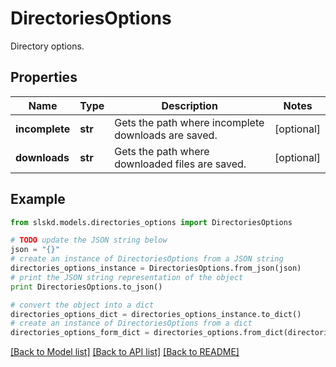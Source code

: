 # DirectoriesOptions

Directory options.

## Properties
Name | Type | Description | Notes
------------ | ------------- | ------------- | -------------
**incomplete** | **str** | Gets the path where incomplete downloads are saved. | [optional]
**downloads** | **str** | Gets the path where downloaded files are saved. | [optional]

## Example

```python
from slskd.models.directories_options import DirectoriesOptions

# TODO update the JSON string below
json = "{}"
# create an instance of DirectoriesOptions from a JSON string
directories_options_instance = DirectoriesOptions.from_json(json)
# print the JSON string representation of the object
print DirectoriesOptions.to_json()

# convert the object into a dict
directories_options_dict = directories_options_instance.to_dict()
# create an instance of DirectoriesOptions from a dict
directories_options_form_dict = directories_options.from_dict(directories_options_dict)
```
[[Back to Model list]](../README.md#documentation-for-models) [[Back to API list]](../README.md#documentation-for-api-endpoints) [[Back to README]](../README.md)
